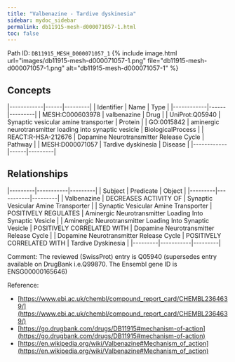 ```yaml
---
title: "Valbenazine - Tardive dyskinesia"
sidebar: mydoc_sidebar
permalink: db11915-mesh-d000071057-1.html
toc: false 
---
```



Path ID: `DB11915_MESH_D000071057_1`
{% include image.html url="images/db11915-mesh-d000071057-1.png" file="db11915-mesh-d000071057-1.png" alt="db11915-mesh-d000071057-1" %}

## Concepts

|------------|------|---------|
| Identifier | Name | Type    |
|------------|------|---------|
| MESH:C000603978 | valbenazine | Drug |
| UniProt:Q05940 | Synaptic vesicular amine transporter | Protein |
| GO:0015842 | aminergic neurotransmitter loading into synaptic vesicle | BiologicalProcess |
| REACT:R-HSA-212676 | Dopamine Neurotransmitter Release Cycle | Pathway |
| MESH:D000071057 | Tardive dyskinesia | Disease |
|------------|------|---------|

## Relationships

|---------|-----------|---------|
| Subject | Predicate | Object  |
|---------|-----------|---------|
| Valbenazine | DECREASES ACTIVITY OF | Synaptic Vesicular Amine Transporter |
| Synaptic Vesicular Amine Transporter | POSITIVELY REGULATES | Aminergic Neurotransmitter Loading Into Synaptic Vesicle |
| Aminergic Neurotransmitter Loading Into Synaptic Vesicle | POSITIVELY CORRELATED WITH | Dopamine Neurotransmitter Release Cycle |
| Dopamine Neurotransmitter Release Cycle | POSITIVELY CORRELATED WITH | Tardive Dyskinesia |
|---------|-----------|---------|

Comment: The reviewed (SwissProt) entry is Q05940 (supersedes entry available on DrugBank i.e.Q99870. The Ensembl gene ID is ENSG00000165646)

Reference: 
  - [https://www.ebi.ac.uk/chembl/compound_report_card/CHEMBL2364639/](https://www.ebi.ac.uk/chembl/compound_report_card/CHEMBL2364639/)
  - [https://go.drugbank.com/drugs/DB11915#mechanism-of-action](https://go.drugbank.com/drugs/DB11915#mechanism-of-action)
  - [https://en.wikipedia.org/wiki/Valbenazine#Mechanism_of_action](https://en.wikipedia.org/wiki/Valbenazine#Mechanism_of_action)
